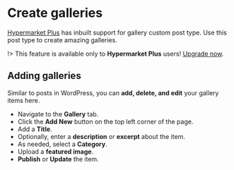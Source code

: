 # Create galleries

[Hypermarket Plus](https://www.mypreview.one) has inbuilt support for gallery custom post type. Use this post type to create amazing galleries.

!> This feature is available only to **Hypermarket Plus** users! [Upgrade now](https://www.mypreview.one).

## Adding galleries

Similar to posts in WordPress, you can **add, delete, and edit** your gallery items here.

* Navigate to the **Gallery** tab.
* Click the **Add New** button on the top left corner of the page.
* Add a **Title**.
* Optionally, enter a **description** or **excerpt** about the item.
* As needed, select a **Category**.
* Upload a **featured image**.
* **Publish** or **Update** the item.
